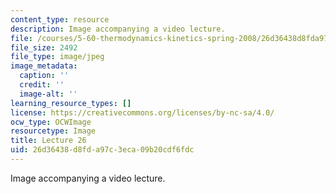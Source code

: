 ```yaml
---
content_type: resource
description: Image accompanying a video lecture.
file: /courses/5-60-thermodynamics-kinetics-spring-2008/26d36438d8fda97c3eca09b20cdf6fdc_lec26_th.jpg
file_size: 2492
file_type: image/jpeg
image_metadata:
  caption: ''
  credit: ''
  image-alt: ''
learning_resource_types: []
license: https://creativecommons.org/licenses/by-nc-sa/4.0/
ocw_type: OCWImage
resourcetype: Image
title: Lecture 26
uid: 26d36438-d8fd-a97c-3eca-09b20cdf6fdc
---
```

Image accompanying a video lecture.
